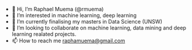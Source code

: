 - 👋 Hi, I’m Raphael Muema (@rmuema)
- 👀 I’m interested in machine learning, deep learning
- 🌱 I’m currently finalising my masters in Data Science (UNSW)
- 💞️ I’m looking to collaborate on machine learning, data mining and deep learning realated projects.
- 📫 How to reach me raphamuema@gmail.com

<!---
rmuema/rmuema is a ✨ special ✨ repository because its `README.md` (this file) appears on your GitHub profile.
You can click the Preview link to take a look at your changes.
--->
